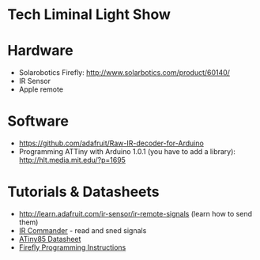# Tech Liminal Light Show


# Hardware

* Solarobotics Firefly: http://www.solarbotics.com/product/60140/
* IR Sensor
* Apple remote 


# Software

* https://github.com/adafruit/Raw-IR-decoder-for-Arduino
* Programming ATTiny with Arduino 1.0.1 (you have to add a library): http://hlt.media.mit.edu/?p=1695

# Tutorials & Datasheets

* http://learn.adafruit.com/ir-sensor/ir-remote-signals (learn how to send them)
* [IR Commander](https://github.com/adafruit/IR-Commander) - read and sned signals
* [ATiny85 Datasheet](http://www.atmel.com/Images/doc2586.pdf)
* [Firefly Programming Instructions](http://content.solarbotics.com/products/documentation/firefly_may29-2012.pdf)